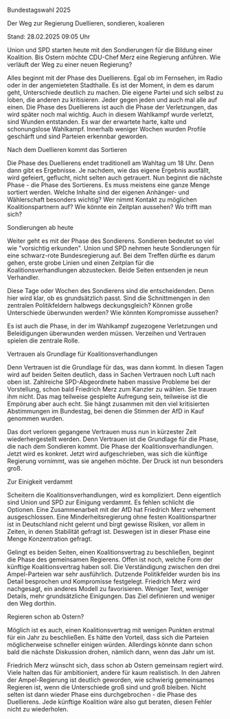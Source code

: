 Bundestagswahl 2025


Der Weg zur Regierung
Duellieren, sondieren, koalieren


Stand: 28.02.2025 09:05 Uhr


Union und SPD starten heute mit den Sondierungen für die Bildung einer Koalition. Bis Ostern möchte CDU-Chef Merz eine Regierung anführen. Wie verläuft der Weg zu einer neuen Regierung?



Alles beginnt mit der Phase des Duellierens. Egal ob im Fernsehen, im Radio oder in der angemieteten Stadthalle. Es ist der Moment, in dem es darum geht, Unterschiede deutlich zu machen. Die eigene Partei und sich selbst zu loben, die anderen zu kritisieren. Jeder gegen jeden und auch mal alle auf einen. Die Phase des Duellierens ist auch die Phase der Verletzungen, das wird später noch mal wichtig. Auch in diesem Wahlkampf wurde verletzt, sind Wunden entstanden. Es war der erwartete harte, kalte und schonungslose Wahlkampf. Innerhalb weniger Wochen wurden Profile geschärft und sind Parteien erkennbar geworden.

Nach dem Duellieren kommt das Sortieren


Die Phase des Duellierens endet traditionell am Wahltag um 18 Uhr. Denn dann gibt es Ergebnisse. Je nachdem, wie das eigene Ergebnis ausfällt, wird gefeiert, geflucht, nicht selten auch getrauert. Nun beginnt die nächste Phase - die Phase des Sortierens. Es muss meistens eine ganze Menge sortiert werden. Welche Inhalte sind der eigenen Anhänger- und Wählerschaft besonders wichtig? Wer nimmt Kontakt zu möglichen Koalitionspartnern auf? Wie könnte ein Zeitplan aussehen? Wo trifft man sich?

Sondierungen ab heute


Weiter geht es mit der Phase des Sondierens. Sondieren bedeutet so viel wie "vorsichtig erkunden". Union und SPD nehmen heute Sondierungen für eine schwarz-rote Bundesregierung auf. Bei dem Treffen dürfte es darum gehen, erste grobe Linien und einen Zeitplan für die Koalitionsverhandlungen abzustecken. Beide Seiten entsenden je neun Verhandler.


Diese Tage oder Wochen des Sondierens sind die entscheidenden. Denn hier wird klar, ob es grundsätzlich passt. Sind die Schnittmengen in den zentralen Politikfeldern halbwegs deckungsgleich? Können große Unterschiede überwunden werden? Wie könnten Kompromisse aussehen?


Es ist auch die Phase, in der im Wahlkampf zugezogene Verletzungen und Beleidigungen überwunden werden müssen. Verzeihen und Vertrauen spielen die zentrale Rolle.

Vertrauen als Grundlage für Koalitionsverhandlungen


Denn Vertrauen ist die Grundlage für das, was dann kommt. In diesen Tagen wird auf beiden Seiten deutlich, dass in Sachen Vertrauen noch Luft nach oben ist. Zahlreiche SPD-Abgeordnete haben massive Probleme bei der Vorstellung, schon bald Friedrich Merz zum Kanzler zu wählen. Sie trauen ihm nicht. Das mag teilweise gespielte Aufregung sein, teilweise ist die Empörung aber auch echt. Sie hängt zusammen mit den viel kritisierten Abstimmungen im Bundestag, bei denen die Stimmen der AfD in Kauf genommen wurden.


Das dort verloren gegangene Vertrauen muss nun in kürzester Zeit wiederhergestellt werden. Denn Vertrauen ist die Grundlage für die Phase, die nach dem Sondieren kommt. Die Phase der Koalitionsverhandlungen. Jetzt wird es konkret. Jetzt wird aufgeschrieben, was sich die künftige Regierung vornimmt, was sie angehen möchte. Der Druck ist nun besonders groß.

Zur Einigkeit verdammt


Scheitern die Koalitionsverhandlungen, wird es kompliziert. Denn eigentlich sind Union und SPD zur Einigung verdammt. Es fehlen schlicht die Optionen. Eine Zusammenarbeit mit der AfD hat Friedrich Merz vehement ausgeschlossen. Eine Minderheitsregierung ohne festen Koalitionspartner ist in Deutschland nicht gelernt und birgt gewisse Risiken, vor allem in Zeiten, in denen Stabilität gefragt ist. Deswegen ist in dieser Phase eine Menge Konzentration gefragt.


Gelingt es beiden Seiten, einen Koalitionsvertrag zu beschließen, beginnt die Phase des gemeinsamen Regierens. Offen ist noch, welche Form der künftige Koalitionsvertrag haben soll. Die Verständigung zwischen den drei Ampel-Parteien war sehr ausführlich. Dutzende Politikfelder wurden bis ins Detail besprochen und Kompromisse festgelegt. Friedrich Merz wird nachgesagt, ein anderes Modell zu favorisieren. Weniger Text, weniger Details, mehr grundsätzliche Einigungen. Das Ziel definieren und weniger den Weg dorthin.

Regieren schon ab Ostern?


Möglich ist es auch, einen Koalitionsvertrag mit wenigen Punkten erstmal für ein Jahr zu beschließen. Es hätte den Vorteil, dass sich die Parteien möglicherweise schneller einigen würden. Allerdings könnte dann schon bald die nächste Diskussion drohen, nämlich dann, wenn das Jahr um ist.


Friedrich Merz wünscht sich, dass schon ab Ostern gemeinsam regiert wird. Viele halten das für ambitioniert, andere für kaum realistisch. In den Jahren der Ampel-Regierung ist deutlich geworden, wie schwierig gemeinsames Regieren ist, wenn die Unterschiede groß sind und groß bleiben. Nicht selten ist dann wieder Phase eins durchgebrochen - die Phase des Duellierens. Jede künftige Koalition wäre also gut beraten, diesen Fehler nicht zu wiederholen.

